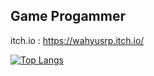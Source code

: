 

## Game Progammer
itch.io : https://wahyusrp.itch.io/



[![Top Langs](https://github-readme-stats.vercel.app/api/top-langs/?username=sadasas&layout=compact&langs_count=3&exclude_repo=peplayonunity,LostArtefact,PeplayonMekanik,LEARN_UNITY,Balapan,Car-Game)](https://github.com/sadasas/github-readme-stats)
